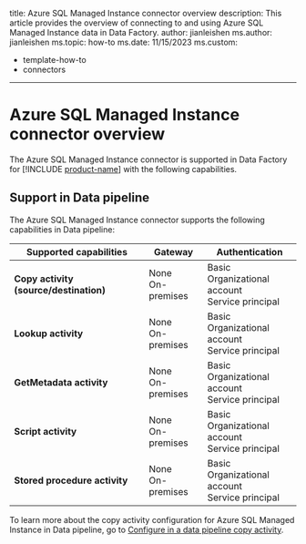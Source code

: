 title: Azure SQL Managed Instance connector overview
description: This article provides the overview of connecting to and using Azure SQL Managed Instance data in Data Factory.
author: jianleishen
ms.author: jianleishen
ms.topic: how-to
ms.date: 11/15/2023
ms.custom:
  - template-how-to
  - connectors
---

# Azure SQL Managed Instance connector overview

The Azure SQL Managed Instance connector is supported in Data Factory for [!INCLUDE [product-name](../includes/product-name.md)] with the following capabilities.

## Support in Data pipeline

The Azure SQL Managed Instance connector supports the following capabilities in Data pipeline:

| Supported capabilities | Gateway | Authentication |
| --- | --- | --- |
| **Copy activity (source/destination)** | None <br> On-premises | Basic<br>Organizational account<br>Service principal |
| **Lookup activity** | None <br> On-premises | Basic<br>Organizational account<br>Service principal |
| **GetMetadata activity** | None <br> On-premises | Basic<br>Organizational account<br>Service principal |
| **Script activity** | None <br> On-premises | Basic<br>Organizational account<br>Service principal |
| **Stored procedure activity** | None <br> On-premises | Basic<br>Organizational account<br>Service principal |

To learn more about the copy activity configuration for Azure SQL Managed Instance in Data pipeline, go to [Configure in a data pipeline copy activity](connector-azure-sql-managed-instance-copy-activity.md).
